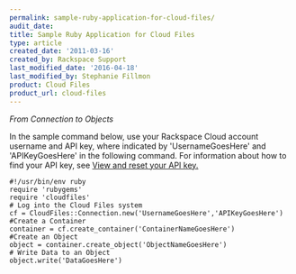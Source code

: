```yaml
---
permalink: sample-ruby-application-for-cloud-files/
audit_date:
title: Sample Ruby Application for Cloud Files
type: article
created_date: '2011-03-16'
created_by: Rackspace Support
last_modified_date: '2016-04-18'
last_modified_by: Stephanie Fillmon
product: Cloud Files
product_url: cloud-files
---
```


*From Connection to Objects*

In the sample command below, use your Rackspace Cloud account username
and API key, where indicated by 'UsernameGoesHere' and 'APIKeyGoesHere' in
the following command. For information about how to find your API key,
see [View and reset your API key.](/how-to/view-and-reset-your-api-key)

    #!/usr/bin/env ruby
    require 'rubygems'
    require 'cloudfiles'
    # Log into the Cloud Files system
    cf = CloudFiles::Connection.new('UsernameGoesHere','APIKeyGoesHere')
    #Create a Container
    container = cf.create_container('ContainerNameGoesHere')
    #Create an Object
    object = container.create_object('ObjectNameGoesHere')
    # Write Data to an Object
    object.write('DataGoesHere')
